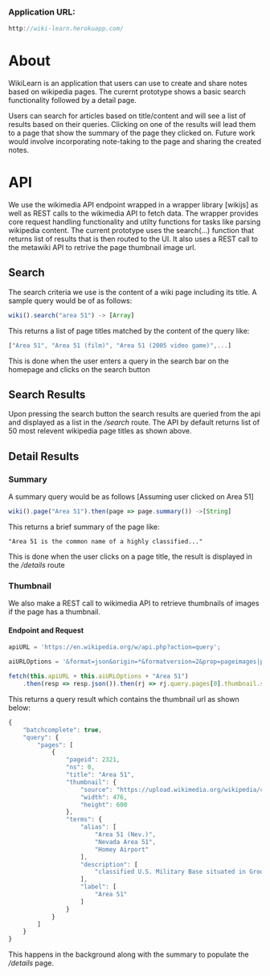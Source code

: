 ### Application URL: 
```javascript
http://wiki-learn.herokuapp.com/
```

# About
WikiLearn is an application that users can use to create and share notes based on wikipedia pages. The curernt prototype shows a basic search functionality followed by a detail page.

Users can search for articles based on title/content and will see a list of results based on their queries. Clicking on one of the results will lead them to a page that show the summary of the page they clicked on. Future work would involve incorporating note-taking to the page and sharing the created notes.

# API
We use the wikimedia API endpoint wrapped in a wrapper library [wikijs] as well as REST calls to the wikimedia API to fetch data. The wrapper provides core request handling functionality and utilty functions for tasks like parsing wikipedia content.
The current prototype uses the search(...) function that returns list of results that is then routed to the UI. It also uses a REST call to the metawiki API to retrive the page thumbnail image url.
## Search
The search criteria we use is the content of a wiki page including its title.
A sample query would be of as follows:

```javascript
wiki().search("area 51") -> [Array]
```
This returns a list of page titles matched by the content of the query like:
```javascript
["Area 51", "Area 51 (film)", "Area 51 (2005 video game)",...]
```
This is done when the user enters a query in the search bar on the homepage
and clicks on the search button

## Search Results
Upon pressing the search button the search results are queried from the api and displayed as a list in the */search* route. The API by default returns list of 50 most relevent wikipedia page titles as shown above.

## Detail Results
### Summary
A summary query would be as follows [Assuming user clicked on Area 51]
```javascript
wiki().page("Area 51").then(page => page.summary()) ->[String]
```
This returns a brief summary of the page like: 
```javascipt
"Area 51 is the common name of a highly classified..."
```
This is done when the user clicks on a page title, the result is displayed in the */details* route

### Thumbnail
We also make a REST call to wikimedia API to retrieve thumbnails of images if the page has a thumbnail.

#### Endpoint and Request
```javascript
apiURL = 'https://en.wikipedia.org/w/api.php?action=query';

aiURLOptions = '&format=json&origin=*&formatversion=2&prop=pageimages|pageterms&piprop=thumbnail&pithumbsize=600&pilicense=any&titles=';

fetch(this.apiURL + this.aiURLOptions + "Area 51")
    .then(resp => resp.json()).then(rj => rj.query.pages[0].thumbnail.source);
```
This returns a query result which contains the thumbnail url as shown below:
```javascript
{
    "batchcomplete": true,
    "query": {
        "pages": [
            {
                "pageid": 2321,
                "ns": 0,
                "title": "Area 51",
                "thumbnail": {
                    "source": "https://upload.wikimedia.org/wikipedia/commons/thumb/8/87/Wfm_area_51_landsat_geocover_2000.jpg/476px-Wfm_area_51_landsat_geocover_2000.jpg",
                    "width": 476,
                    "height": 600
                },
                "terms": {
                    "alias": [
                        "Area 51 (Nev.)",
                        "Nevada Area 51",
                        "Homey Airport"
                    ],
                    "description": [
                        "classified U.S. Military Base situated in Groom Lake, Nevada"
                    ],
                    "label": [
                        "Area 51"
                    ]
                }
            }
        ]
    }
}
```
This happens in the background along with the summary to populate the */details* page.
